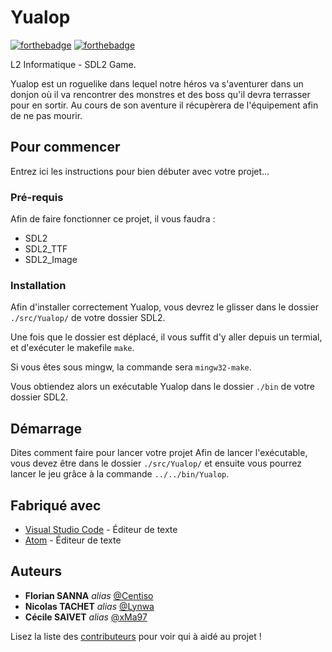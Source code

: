 # Yualop

[![forthebadge](https://forthebadge.com/images/badges/made-with-c.svg)](http://forthebadge.com)  [![forthebadge](https://forthebadge.com/images/badges/not-a-bug-a-feature.svg)](http://forthebadge.com)  

L2 Informatique - SDL2 Game.

Yualop est un roguelike dans lequel notre héros va s'aventurer dans un donjon où il va rencontrer des monstres et des boss qu'il devra terrasser pour en sortir. Au cours de son aventure il récupèrera de l'équipement afin de ne pas mourir.

## Pour commencer

Entrez ici les instructions pour bien débuter avec votre projet...

### Pré-requis

Afin de faire fonctionner ce projet, il vous faudra :

- SDL2
- SDL2_TTF
- SDL2_Image

### Installation

Afin d'installer correctement Yualop, vous devrez le glisser dans le dossier ``./src/Yualop/`` de votre dossier SDL2.

Une fois que le dossier est déplacé, il vous suffit d'y aller depuis un termial, et d'exécuter le makefile ``make``.

Si vous êtes sous mingw, la commande sera ``mingw32-make``.

Vous obtiendez alors un exécutable Yualop dans le dossier ``./bin`` de votre dossier SDL2.

## Démarrage

Dites comment faire pour lancer votre projet
Afin de lancer l'exécutable, vous devez être dans le dossier ``./src/Yualop/`` et ensuite vous pourrez lancer le jeu grâce à la commande ``../../bin/Yualop``.

## Fabriqué avec

* [Visual Studio Code](https://code.visualstudio.com/) - Éditeur de texte
* [Atom](https://atom.io/) - Éditeur de texte

## Auteurs

* **Florian SANNA** _alias_ [@Centiso](https://github.com/Centiso)
* **Nicolas TACHET** _alias_ [@Lynwa](https://github.com/Lynwa)
* **Cécile SAIVET** _alias_ [@xMa97](https://github.com/xMa97)

Lisez la liste des [contributeurs](https://github.com/Centiso/Yualop/contributors) pour voir qui à aidé au projet !
